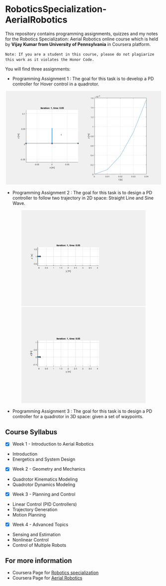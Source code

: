 # RoboticsSpecialization-AerialRobotics

This repository contains programming assignments, quizzes and my notes for the Robotics Specialization: Aerial Robotics online course which is held by **Vijay Kumar from University of Pennsylvania** in Coursera platform. 

`Note: If you are a student in this course, please do not plagiarize this work as it violates the Honor Code.`

You will find three assignments:

 * Programming Assignment 1 : The goal for this task is to develop a PD controller for Hover control in a quadrotor.
 
 <p align="center">
 <img src="Hover_control.gif" alt="animated" width="500"/>
 </p>
  
 * Programming Assignment 2 : The goal for this task is to design a PD controller to follow two trajectory in 2D space: Straight Line and Sine Wave.
 
 <p align="center">
 <img src="line_control_2d.gif" alt="animated" width="400"/>
 <img src="Sine_control_2d.gif" alt="animated" width="400"/>
 </p>

 * Programming Assignment 3 : The goal for this task is to design a PD controller for a quadrotor in 3D space: given a set of waypoints.
 
 <p align="center">
 
 </p>
 
## Course Syllabus

- [x] Week 1 - Introduction to Aerial Robotics
* Introduction
* Energetics and System Design 

- [x] Week 2 - Geometry and Mechanics
* Quadrotor Kinematics Modeling
* Quadrotor Dynamics Modeling

- [x] Week 3 - Planning and Control
* Linear Control (PID Controllers)
* Trajectory Generation
* Motion Planning

- [x] Week 4 - Advanced Topics
* Sensing and Estimation
* Nonlinear Control
* Control of Multiple Robots


## For more information

 * Coursera Page for [Robotics specialization](https://www.coursera.org/specializations/robotics) 
 * Coursera Page for [Aerial Robotics](https://www.coursera.org/learn/robotics-flight/) 
